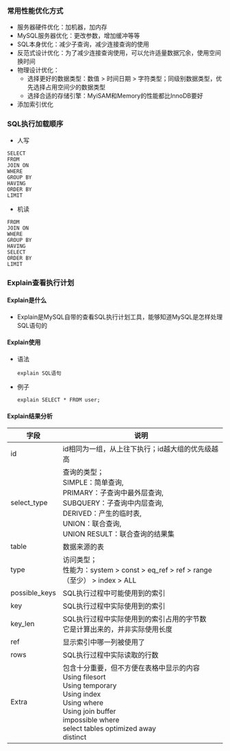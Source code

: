 ### 常用性能优化方式

* 服务器硬件优化：加机器，加内存
* MySQL服务器优化：更改参数，增加缓冲等等
* SQL本身优化：减少子查询，减少连接查询的使用
* 反范式设计优化：为了减少连接查询使用，可以允许适量数据冗余，使用空间换时间
* 物理设计优化：
  * 选择更好的数据类型：数值 > 时间日期 > 字符类型；同级别数据类型，优先选择占用空间少的数据类型
  * 选择合适的存储引擎：MyiSAM和Memory的性能都比InnoDB要好
* 添加索引优化



### SQL执行加载顺序

* 人写

```mysql
SELECT
FROM
JOIN ON
WHERE
GROUP BY
HAVING
ORDER BY
LIMIT
```

* 机读

```mysql
FROM
JOIN ON
WHERE
GROUP BY
HAVING
SELECT
ORDER BY
LIMIT
```



### Explain查看执行计划

#### Explain是什么

* Explain是MySQL自带的查看SQL执行计划工具，能够知道MySQL是怎样处理SQL语句的 

#### Explain使用

* 语法

  ```mysql
  explain SQL语句
  ```

* 例子

  ```mysql
  explain SELECT * FROM user;
  ```

#### Explain结果分析

| 字段          | 说明                                                         |
| ------------- | ------------------------------------------------------------ |
| id            | id相同为一组，从上往下执行；id越大组的优先级越高             |
| select_type   | 查询的类型；<br />SIMPLE：简单查询, <br />PRIMARY：子查询中最外层查询,<br />SUBQUERY：子查询中内层查询,<br />DERIVED：产生的临时表,<br />UNION：联合查询,<br />UNION RESULT：联合查询的结果集 |
| table         | 数据来源的表                                                 |
| type          | 访问类型；<br />性能为：system > const > eq_ref > ref > range（至少） > index > ALL |
| possible_keys | SQL执行过程中可能使用到的索引                                |
| key           | SQL执行过程中实际使用到的索引                                |
| key_len       | SQL执行过程中实际使用到的索引占用的字节数<br />它是计算出来的，并非实际使用长度 |
| ref           | 显示索引中哪一列被使用了                                     |
| rows          | SQL执行过程中实际读取的行数                                  |
| Extra         | 包含十分重要，但不方便在表格中显示的内容<br />Using filesort<br />Using temporary<br />Using index<br />Using where<br />Using join buffer<br />impossible where<br />select tables optimized away<br />distinct |

